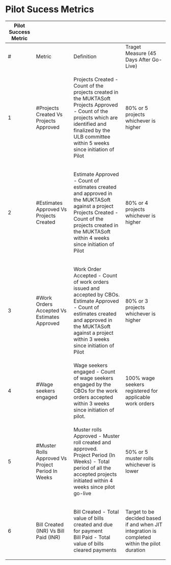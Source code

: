 # Pilot Sucess Metrics



| Pilot Success Metric |                                                   |                                                                                                                                                                                                                           |                                                                                               |
| -------------------- | ------------------------------------------------- | ------------------------------------------------------------------------------------------------------------------------------------------------------------------------------------------------------------------------- | --------------------------------------------------------------------------------------------- |
| #                    | Metric                                            | Definition                                                                                                                                                                                                                | Traget Measure (45 Days After Go-Live)                                                        |
| 1                    | #Projects Created Vs Projects Approved            | <p>Projects Created - Count of the projects created in the MUKTASoft<br>Projects Approved - Count of the projects which are identified and finalized by the ULB committee within 5 weeks since initiation of Pilot</p>    | 80% or 5 projects whichever is higher                                                         |
| 2                    | #Estimates Approved Vs Projects Created           | <p>Estimate Approved - Count of estimates created and approved in the MUKTASoft against a project<br>Projects Created - Count of the projects created in the MUKTASoft within 4 weeks since initiation of Pilot</p>       | 80% or 4 projects whichever is higher                                                         |
| 3                    | #Work Orders Accepted Vs Estimates Approved       | <p>Work Order Accepted - Count of work orders issued and accepted by CBOs.<br>Estimate Approved - Count of estimates created and approved in the MUKTASoft against a project within 3 weeks since initiation of Pilot</p> | 80% or 3 projects whichever is higher                                                         |
| 4                    | #Wage seekers engaged                             | Wage seekers engaged - Count of wage seekers engaged by the CBOs for the work orders accepted within 3 weeks since initiation of pilot.                                                                                   | 100% wage seekers registered for applicable work orders                                       |
| 5                    | #Muster Rolls Approved Vs Project Period In Weeks | <p>Muster rolls Approved - Muster roll created and approved.<br>Project Period (In Weeks) - Total period of all the accepted projects initiated within 4 weeks since pilot go-live</p>                                    | 50% or 5 muster rolls whichever is lower                                                      |
| 6                    | Bill Created (INR) Vs Bill Paid (INR)             | <p>Bill Created - Total value of bills created and due for payment<br>Bill Paid - Total value of bills cleared payments</p>                                                                                               | Target to be decided based if and when JIT integration is completed within the pilot duration |
